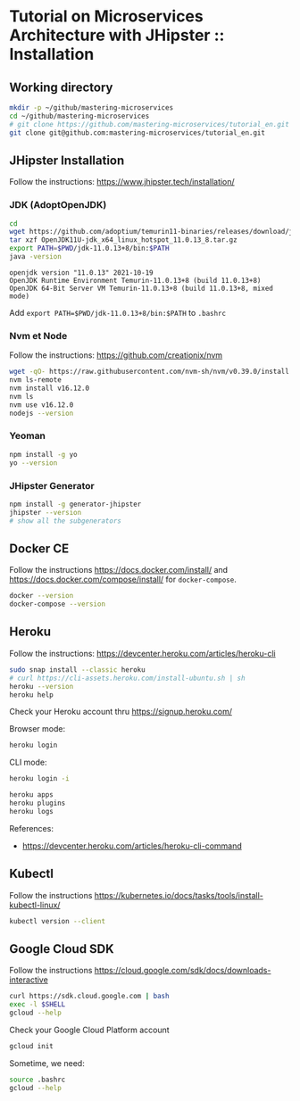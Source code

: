 # Tutorial on Microservices Architecture with JHipster :: Installation

## Working directory
```bash
mkdir -p ~/github/mastering-microservices
cd ~/github/mastering-microservices
# git clone https://github.com/mastering-microservices/tutorial_en.git
git clone git@github.com:mastering-microservices/tutorial_en.git
```

## JHipster Installation 
Follow the instructions: https://www.jhipster.tech/installation/

### JDK (AdoptOpenJDK)

```bash
cd
wget https://github.com/adoptium/temurin11-binaries/releases/download/jdk-11.0.13%2B8/OpenJDK11U-jdk_x64_linux_hotspot_11.0.13_8.tar.gz
tar xzf OpenJDK11U-jdk_x64_linux_hotspot_11.0.13_8.tar.gz
export PATH=$PWD/jdk-11.0.13+8/bin:$PATH
java -version
```

```
openjdk version "11.0.13" 2021-10-19
OpenJDK Runtime Environment Temurin-11.0.13+8 (build 11.0.13+8)
OpenJDK 64-Bit Server VM Temurin-11.0.13+8 (build 11.0.13+8, mixed mode)
```

Add `export PATH=$PWD/jdk-11.0.13+8/bin:$PATH` to `.bashrc`

### Nvm et Node

Follow the instructions: https://github.com/creationix/nvm
```bash
wget -qO- https://raw.githubusercontent.com/nvm-sh/nvm/v0.39.0/install.sh | bash
nvm ls-remote
nvm install v16.12.0
nvm ls
nvm use v16.12.0
nodejs --version
```

### Yeoman

```bash
npm install -g yo
yo --version
```

### JHipster Generator

```bash
npm install -g generator-jhipster
jhipster --version
# show all the subgenerators
```

## Docker CE

Follow the instructions https://docs.docker.com/install/ and https://docs.docker.com/compose/install/ for `docker-compose`.

```bash
docker --version
docker-compose --version
```

## Heroku

Follow the instructions: https://devcenter.heroku.com/articles/heroku-cli
```bash
sudo snap install --classic heroku
# curl https://cli-assets.heroku.com/install-ubuntu.sh | sh
heroku --version
heroku help
```

Check your Heroku account thru https://signup.heroku.com/

Browser mode:
```bash
heroku login
```

CLI mode:
```bash
heroku login -i
```

```bash
heroku apps
heroku plugins
heroku logs
```

References:
 * https://devcenter.heroku.com/articles/heroku-cli-command

## Kubectl

Follow the instructions https://kubernetes.io/docs/tasks/tools/install-kubectl-linux/

```bash
kubectl version --client
```

## Google Cloud SDK
Follow the instructions https://cloud.google.com/sdk/docs/downloads-interactive
```bash
curl https://sdk.cloud.google.com | bash
exec -l $SHELL
gcloud --help
```

Check your Google Cloud Platform account
```bash
gcloud init
```

Sometime, we need:
```bash
source .bashrc 
gcloud --help
```
